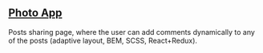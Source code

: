 ## [Photo App](https://elena-erganyan.github.io/photo-app/)

Posts sharing page, where the user can add comments dynamically to any of the posts (adaptive layout, BEM, SCSS, React+Redux).
